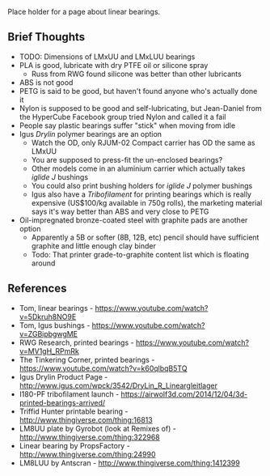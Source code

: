 Place holder for a page about linear bearings.

## Brief Thoughts

* TODO: Dimensions of LMxUU and LMxLUU bearings
* PLA is good, lubricate with dry PTFE oil or silicone spray
    * Russ from RWG found silicone was better than other lubricants
* ABS is not good
* PETG is said to be good, but haven't found anyone who's actually done it
* Nylon is supposed to be good and self-lubricating, but Jean-Daniel from the HyperCube Facebook group tried Nylon and called it a fail
* People say plastic bearings suffer "stick" when moving from idle
* Igus *Drylin* polymer bearings are an option
    * Watch the OD, only RJUM-02 Compact carrier has OD the same as LMxUU
    * You are supposed to press-fit the un-enclosed bearings?
    * Other models come in an aluminium carrier which actually takes *iglide J* bushings
    * You could also print bushing holders for *iglide J* polymer bushings
    * Igus also have a *Tribofilament* for printing bearings which is really expensive (US$100/kg available in 750g rolls), the marketing material says it's way better than ABS and very close to PETG
* Oil-impregnated bronze-coated steel with graphite pads are another option
    * Apparently a 5B or softer (8B, 12B, etc) pencil should have sufficient graphite and little enough clay binder
    * Todo: That printer grade-to-graphite content list which is floating around

## References

* Tom, linear bearings - https://www.youtube.com/watch?v=5Dkruh8NO9E
* Tom, Igus bushings - https://www.youtube.com/watch?v=ZGBipbgwgME
* RWG Research, printed bearings - https://www.youtube.com/watch?v=MV1gH_RPmRk
* The Tinkering Corner, printed bearings - https://www.youtube.com/watch?v=k60qlbqB5TQ
* Igus Drylin Product Page - http://www.igus.com/wpck/3542/DryLin_R_Lineargleitlager
* I180-PF tribofilament launch - https://airwolf3d.com/2014/12/04/3d-printed-bearings-arrived/
* Triffid Hunter printable bearing - http://www.thingiverse.com/thing:16813
* LM8UU plate by Gyrobot (look at Remixes of) - http://www.thingiverse.com/thing:322968
* Linear bearing by PropsFactory - http://www.thingiverse.com/thing:24990
* LM8LUU by Antscran - http://www.thingiverse.com/thing:1412399
